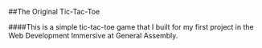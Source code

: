 ##The Original Tic-Tac-Toe

####This is a simple tic-tac-toe game that I built for my first project in the Web Development Immersive at General Assembly.